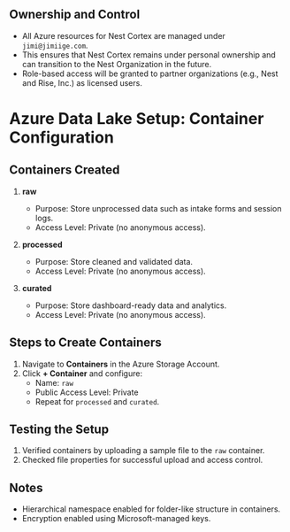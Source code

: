 ## Ownership and Control
- All Azure resources for Nest Cortex are managed under `jimi@jimiige.com`.
- This ensures that Nest Cortex remains under personal ownership and can transition to the Nest Organization in the future.
- Role-based access will be granted to partner organizations (e.g., Nest and Rise, Inc.) as licensed users.
# Azure Data Lake Setup: Container Configuration

## Containers Created
1. **raw**
   - Purpose: Store unprocessed data such as intake forms and session logs.
   - Access Level: Private (no anonymous access).

2. **processed**
   - Purpose: Store cleaned and validated data.
   - Access Level: Private (no anonymous access).

3. **curated**
   - Purpose: Store dashboard-ready data and analytics.
   - Access Level: Private (no anonymous access).

## Steps to Create Containers
1. Navigate to **Containers** in the Azure Storage Account.
2. Click **+ Container** and configure:
   - Name: `raw`
   - Public Access Level: Private
   - Repeat for `processed` and `curated`.

## Testing the Setup
1. Verified containers by uploading a sample file to the `raw` container.
2. Checked file properties for successful upload and access control.

## Notes
- Hierarchical namespace enabled for folder-like structure in containers.
- Encryption enabled using Microsoft-managed keys.
